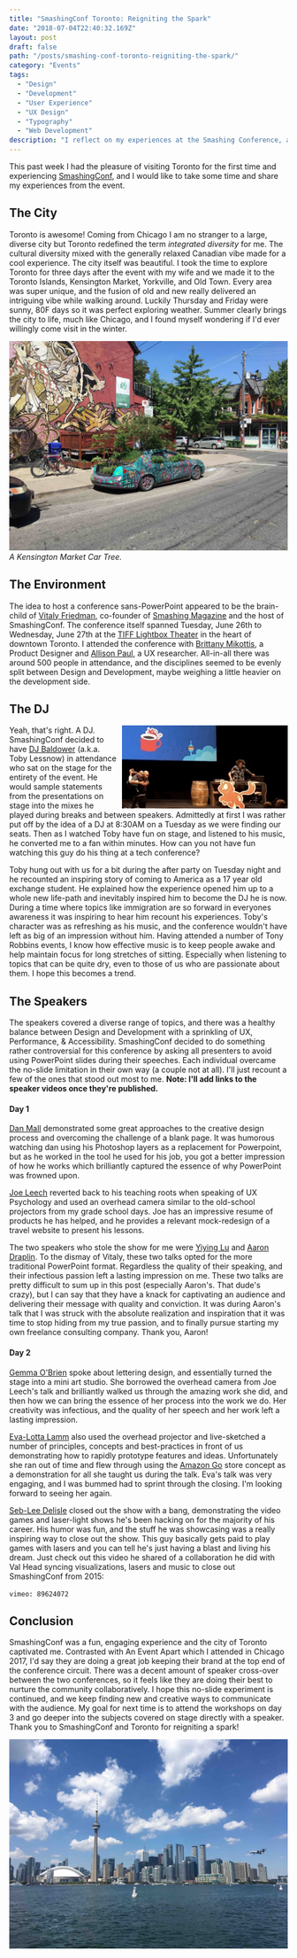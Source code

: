 ```yaml
---
title: "SmashingConf Toronto: Reigniting the Spark"
date: "2018-07-04T22:40:32.169Z"
layout: post
draft: false
path: "/posts/smashing-conf-toronto-reigniting-the-spark/"
category: "Events"
tags:
  - "Design"
  - "Development"
  - "User Experience"
  - "UX Design"
  - "Typography"
  - "Web Development"
description: "I reflect on my experiences at the Smashing Conference, and exploring the city of Toronto."
---
```


This past week I had the pleasure of visiting Toronto for the first time and experiencing [SmashingConf](https://www.smashingmagazine.com/events/toronto-2018/), and I would like to take some time and share my experiences from the event.

## The City

Toronto is awesome!  Coming from Chicago I am no stranger to a large, diverse city but Toronto redefined the term _integrated diversity_ for me.  The cultural diversity mixed with the generally relaxed Canadian vibe made for a cool experience.  The city itself was beautiful.  I took the time to explore Toronto for three days after the event with my wife and we made it to the Toronto Islands, Kensington Market, Yorkville, and Old Town.  Every area was super unique, and the fusion of old and new really delivered an intriguing vibe while walking around.  Luckily Thursday and Friday were sunny, 80F days so it was perfect exploring weather. Summer clearly brings the city to life, much like Chicago, and I found myself wondering if I'd ever willingly come visit in the winter.

![Toronto Car Tree](./kensington-car-tree.jpg)
*A Kensington Market Car Tree.*

## The Environment

The idea to host a conference sans-PowerPoint appeared to be the brain-child of [Vitaly Friedman](https://www.smashingmagazine.com/author/vitaly-friedman/), co-founder of [Smashing Magazine](https://www.smashingmagazine.com/) and the host of SmashingConf.  The conference itself spanned Tuesday, June 26th to Wednesday, June 27th at the [TIFF Lightbox Theater](https://www.google.com/maps/place/TIFF+Bell+Lightbox/@43.6465295,-79.3904082,15z/data=!4m5!3m4!1s0x0:0x4f67cc5a0d114196!8m2!3d43.6465295!4d-79.3904082) in the heart of downtown Toronto.  I attended the conference with [Brittany Mikottis](http://www.mikottisdesign.com/), a Product Designer and [Allison Paul](https://www.linkedin.com/in/allisonpaul/), a UX researcher.  All-in-all there was around 500 people in attendance, and the disciplines seemed to be evenly split between Design and Development, maybe weighing a little heavier on the development side.

## The DJ


<img style="width: 300px; float: right; margin-left: 5px;" src="toby-dancing.gif"> Yeah, that's right. A DJ.  SmashingConf decided to have [DJ Baldower](https://twitter.com/baldower) (a.k.a. Toby Lessnow) in attendance who sat on the stage for the entirety of the event.  He would sample statements from the presentations on stage into the mixes he played during breaks and between speakers.  Admittedly at first I was rather put off by the idea of a DJ at 8:30AM on a Tuesday as we were finding our seats. Then as I watched Toby have fun on stage, and listened to his music, he converted me to a fan within minutes.  How can you not have fun watching this guy do his thing at a tech conference?  

Toby hung out with us for a bit during the after party on Tuesday night and he recounted an inspiring story of coming to America as a 17 year old exchange student. He explained how the experience opened him up to a whole new life-path and inevitably inspired him to become the DJ he is now.  During a time where topics like immigration are so forward in everyones awareness it was inspiring to hear him recount his experiences.  Toby's character was as refreshing as his music, and the conference wouldn't have left as big of an impression without him. Having attended a number of Tony Robbins events, I know how effective music is to keep people awake and help maintain focus for long stretches of sitting. Especially when listening to topics that can be quite dry, even to those of us who are passionate about them.  I hope this becomes a trend.

## The Speakers

The speakers covered a diverse range of topics, and there was a healthy balance between Design and Development with a sprinkling of UX, Performance, & Accessibility.  SmashingConf decided to do something rather controversial for this conference by asking all presenters to avoid using PowerPoint slides during their speeches.  Each individual overcame the no-slide limitation in their own way (a couple not at all). I'll just recount a few of the ones that stood out most to me. **Note: I'll add links to the speaker videos once they're published.**

#### Day 1

[Dan Mall](https://twitter.com/danielmall) demonstrated some great approaches to the creative design process and overcoming the challenge of a blank page.  It was humorous watching dan using his Photoshop layers as a replacement for Powerpoint, but as he worked in the tool he used for his job, you got a better impression of how he works which brilliantly captured the essence of why PowerPoint was frowned upon.

[Joe Leech](https://twitter.com/mrJoe) reverted back to his teaching roots when speaking of UX Psychology and used an overhead camera similar to the old-school projectors from my grade school days.  Joe has an impressive resume of products he has helped, and he provides a relevant mock-redesign of a travel website to present his lessons.

The two speakers who stole the show for me were [Yiying Lu](https://twitter.com/YiyingLu) and [Aaron Draplin](https://twitter.com/draplin).  To the dismay of Vitaly, these two talks opted for the more traditional PowerPoint format. Regardless the quality of their speaking, and their infectious passion left a lasting impression on me.  These two talks are pretty difficult to sum up in this post (especially Aaron's.  That dude's crazy), but I can say that they have a knack for captivating an audience and delivering their message with quality and conviction. It was during Aaron's talk that I was struck with the absolute realization and inspiration that it was time to stop hiding from my true passion, and to finally pursue starting my own freelance consulting company.  Thank you, Aaron!

#### Day 2

[Gemma O'Brien](https://twitter.com/mrseaves) spoke about lettering design, and essentially turned the stage into a mini art studio.  She borrowed the overhead camera from Joe Leech's talk and brilliantly walked us through the amazing work she did, and then how we can bring the essence of her process into the work we do.  Her creativity was infectious, and the quality of her speech and her work left a lasting impression.

[Eva-Lotta Lamm](https://twitter.com/evalottchen) also used the overhead projector and live-sketched a number of principles, concepts and best-practices in front of us demonstrating how to rapidly prototype features and ideas.  Unfortunately she ran out of time and flew through using the [Amazon Go](https://www.amazon.com/b?ie=UTF8&node=16008589011) store concept as a demonstration for all she taught us during the talk. Eva's talk was very engaging, and I was bummed had to sprint through the closing.  I'm looking forward to seeing her again.

[Seb-Lee Delisle](https://twitter.com/seb_ly) closed out the show with a bang, demonstrating the video games and laser-light shows he's been hacking on for the majority of his career.  His humor was fun, and the stuff he was showcasing was a really inspiring way to close out the show.  This guy basically gets paid to play games with lasers and you can tell he's just having a blast and living his dream.  Just check out this video he shared of a collaboration he did with Val Head syncing visualizations, lasers and music to close out SmashingConf from 2015:

<div class="post-body__video">

`vimeo: 89624072`

</div>

## Conclusion

SmashingConf was a fun, engaging experience and the city of Toronto captivated me.  Contrasted with An Event Apart which I attended in Chicago 2017, I'd say they are doing a great job keeping their brand at the top end of the conference circuit. There was a decent amount of speaker cross-over between the two conferences, so it feels like they are doing their best to nurture the community collaboratively.  I hope this no-slide experiment is continued, and we keep finding new and creative ways to communicate with the audience.  My goal for next time is to attend the workshops on day 3 and go deeper into the subjects covered on stage directly with a speaker.  Thank you to SmashingConf and Toronto for reigniting a spark!

![Toronto Skyline](./toronto-skyline.jpg)
